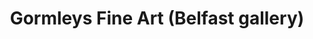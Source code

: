 ---
title: "Gormleys Fine Art (Belfast gallery)"
address: "Gormelys Fine Art (Belfast gallery), 251 Lisburn Road, Belfast, Co. Antrim, BT9 7EN"
tel: "+44 (0)28 9066 3313"
county: "Antrim"
category: "Art Galleries"
type: "Content"
lat: "54.59572982788086"
lng: "-5.936308860778809"
---